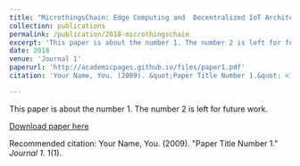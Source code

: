 ```yaml
---
title: "MicrothingsChain: Edge Computing and  Decentralized IoT Architecture Based on Blockchain for Cross-domain Data  Sharing"
collection: publications
permalink: /publication/2018-microthingschain
excerpt: 'This paper is about the number 1. The number 2 is left for future work.'
date: 2018
venue: 'Journal 1'
paperurl: 'http://academicpages.github.io/files/paper1.pdf'
citation: 'Your Name, You. (2009). &quot;Paper Title Number 1.&quot; <i>Journal 1</i>. 1(1).'

---
```


This paper is about the number 1. The number 2 is left for future work.

[Download paper here](http://academicpages.github.io/files/paper1.pdf)

Recommended citation: Your Name, You. (2009). "Paper Title Number 1." <i>Journal 1</i>. 1(1).